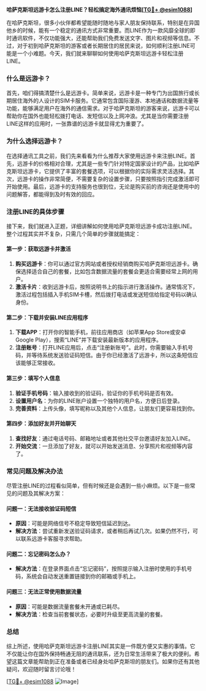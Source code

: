 **哈萨克斯坦远游卡怎么注册LINE？轻松搞定海外通讯烦恼[[TG💪+ @esim1088](https://t.me/s/esim1088)]**

在哈萨克斯坦，很多小伙伴都希望能随时随地与家人朋友保持联系，特别是在异国他乡的时候，能有一个稳定的通讯方式非常重要。而LINE作为一款风靡全球的即时通讯软件，不仅功能强大，还能帮助我们免费发送文字、图片和视频等信息。不过，对于初到哈萨克斯坦的游客或者长期居住的居民来说，如何顺利注册LINE可能是一个小难题。今天，我们就来聊聊如何使用哈萨克斯坦远游卡轻松注册LINE。

### 什么是远游卡？

首先，咱们得搞清楚什么是远游卡。简单来说，远游卡是一种专门为出国旅行或长期居住海外的人设计的SIM卡服务。它通常包含国际漫游、本地通话和数据流量等功能，能够满足用户在海外的通信需求。对于哈萨克斯坦的游客来说，远游卡可以帮助你在国外也能轻松拨打电话、发短信以及上网冲浪。尤其是当你需要注册LINE这样的应用时，一张靠谱的远游卡就显得尤为重要了。

### 为什么选择远游卡？

在选择通讯工具之前，我们先来看看为什么推荐大家使用远游卡来注册LINE。首先，远游卡的价格相对合理，尤其是一些专门针对特定国家设计的产品，比如哈萨克斯坦远游卡，它提供了丰富的套餐选项，可以根据你的实际需求灵活选择。其次，远游卡的操作非常简便，不需要复杂的设置步骤，只要按照指引完成激活即可开始使用。最后，远游卡的支持服务也很到位，无论是购买前的咨询还是使用中的问题解答，都能得到及时有效的回应。

### 注册LINE的具体步骤

接下来，我们就进入正题，详细讲解如何使用哈萨克斯坦远游卡成功注册LINE。整个过程其实并不复杂，只需几个简单的步骤就能搞定：

#### 第一步：获取远游卡并激活
1. **购买远游卡**：你可以通过官方网站或者授权经销商购买哈萨克斯坦远游卡。确保选择适合自己的套餐，比如包含数据流量的套餐会更适合需要经常上网的用户。
2. **激活卡片**：收到远游卡后，按照说明书上的指示进行激活操作。通常情况下，激活过程包括插入手机SIM卡槽，然后拨打电话或发送短信给指定号码以确认身份。

#### 第二步：下载并安装LINE应用程序
1. **下载APP**：打开你的智能手机，前往应用商店（如苹果App Store或安卓Google Play），搜索“LINE”并下载安装最新版本的应用程序。
2. **注册账号**：打开LINE应用后，点击“注册新账号”。此时，你需要输入手机号码，并等待系统发送验证码短信。由于你已经激活了远游卡，所以这条短信应该能够正常接收。

#### 第三步：填写个人信息
1. **验证手机号码**：输入接收到的验证码，验证你的手机号码是否有效。
2. **设置用户名**：为你的LINE账户设置一个独特的用户名，方便日后登录。
3. **完善资料**：上传头像，填写昵称以及其他个人信息，让朋友们更容易找到你。

#### 第四步：添加好友并开始聊天
1. **查找好友**：通过电话号码、邮箱地址或者其他社交平台邀请好友加入LINE。
2. **开始交流**：一旦添加了好友，就可以开始发送消息、分享照片和视频等内容了。

### 常见问题及解决办法

尽管注册LINE的过程看似简单，但有时候还是会遇到一些小麻烦。以下是一些常见的问题及其解决方案：

#### 问题一：无法接收验证码短信
- **原因**：可能是网络信号不稳定导致短信延迟到达。
- **解决方法**：尝试重新发送验证码请求，或者稍后再试几次。如果仍然不行，可以联系远游卡客服寻求帮助。

#### 问题二：忘记密码怎么办？
- **解决方法**：在登录界面点击“忘记密码”，按照提示输入注册时使用的手机号码，系统会自动发送重置链接到你的邮箱或手机上。

#### 问题三：无法正常使用数据流量
- **原因**：可能是数据流量套餐未开通或已耗尽。
- **解决方法**：检查当前套餐状态，必要时升级至更高流量的套餐。

### 总结

综上所述，使用哈萨克斯坦远游卡注册LINE其实是一件既方便又实惠的事情。它不仅能让你在国外保持畅通无阻的通讯联系，还为日常生活带来了极大的便利。希望这篇文章能帮助到正在准备或者已经身处哈萨克斯坦的朋友们。如果你还有其他疑问，欢迎随时留言讨论哦！

[[TG💪+ @esim1088](https://t.me/s/esim1088) ![Image](https://i.postimg.cc/4NQfJmqS/Snipaste-2025-05-13-00-14-12.png)]